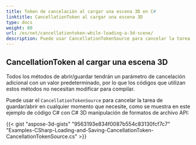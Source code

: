 ```yaml
---
title: Token de cancelación al cargar una escena 3D en C#
linktitle: CancellationToken al cargar una escena 3D
type: docs
weight: 80
url: /es/net/cancellationtoken-while-loading-a-3d-scene/
description: Puede usar CancellationTokenSource para cancelar la tarea de guardar/abrir en cualquier momento que necesite con la manipulación de archivos C# 3D y la conversión API.
---
```

##  **CancellationToken al cargar una escena 3D**
Todos los métodos de abrir/guardar tendrán un parámetro de cancelación adicional con un valor predeterminado, por lo que los códigos que utilizan estos métodos no necesitan modificar para compilar.

Puede usar el `CancellationTokenSource` para cancelar la tarea de guardar/abrir en cualquier momento que necesite, como se muestra en este ejemplo de código C# con C# 3D manipulación de formatos de archivo API:

{{< gist "aspose-3d-gists" "9563193e834f0087b554c83130fcf7c7" "Examples-CSharp-Loading-and-Saving-CancellationToken-CancellationTokenSource.cs" >}}
